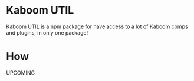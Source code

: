 # Kaboom UTIL

Kaboom UTIL is a npm package for have access to a lot of Kaboom comps and plugins, in only one package!

# How

UPCOMING